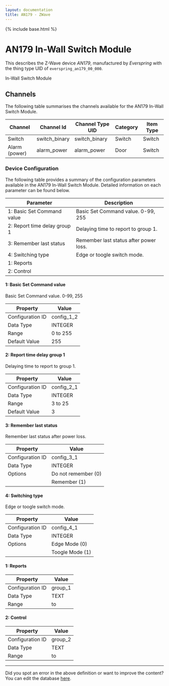 ```yaml
---
layout: documentation
title: AN179 - ZWave
---
```


{% include base.html %}

# AN179 In-Wall Switch Module

This describes the Z-Wave device *AN179*, manufactured by *Everspring* with the thing type UID of ```everspring_an179_00_000```. 

In-Wall Switch Module


## Channels
The following table summarises the channels available for the AN179 In-Wall Switch Module.

| Channel | Channel Id | Channel Type UID | Category | Item Type |
|---------|------------|------------------|----------|-----------|
| Switch | switch_binary | switch_binary | Switch | Switch |
| Alarm (power) | alarm_power | alarm_power | Door | Switch |


### Device Configuration
The following table provides a summary of the configuration parameters available in the AN179 In-Wall Switch Module.
Detailed information on each parameter can be found below.

| Parameter   | Description |
|-------------|-------------|
| 1: Basic Set Command value | Basic Set Command value. 0-99, 255 |
| 2: Report time delay group 1 | Delaying time to report to group 1. |
| 3: Remember last status | Remember last status after power loss. |
| 4: Switching type | Edge or toogle switch mode. |
| 1: Reports |  |
| 2: Control |  |


#### 1: Basic Set Command value

Basic Set Command value. 0-99, 255


| Property         | Value    |
|------------------|----------|
| Configuration ID | config_1_2 |
| Data Type        | INTEGER |
| Range | 0 to 255 |
| Default Value | 255 |


#### 2: Report time delay group 1

Delaying time to report to group 1.


| Property         | Value    |
|------------------|----------|
| Configuration ID | config_2_1 |
| Data Type        | INTEGER |
| Range | 3 to 25 |
| Default Value | 3 |


#### 3: Remember last status

Remember last status after power loss.


| Property         | Value    |
|------------------|----------|
| Configuration ID | config_3_1 |
| Data Type        | INTEGER || Default Value | 1 |
| Options | Do not remember (0) |
|  | Remember (1) |


#### 4: Switching type

Edge or toogle switch mode.


| Property         | Value    |
|------------------|----------|
| Configuration ID | config_4_1 |
| Data Type        | INTEGER || Default Value | 0 |
| Options | Edge Mode (0) |
|  | Toogle Mode (1) |


#### 1: Reports


| Property         | Value    |
|------------------|----------|
| Configuration ID | group_1 |
| Data Type        | TEXT |
| Range |  to  |


#### 2: Control


| Property         | Value    |
|------------------|----------|
| Configuration ID | group_2 |
| Data Type        | TEXT |
| Range |  to  |


---

Did you spot an error in the above definition or want to improve the content?
You can edit the database [here](http://www.cd-jackson.com/index.php/zwave/zwave-device-database/zwave-device-list/devicesummary/28).
